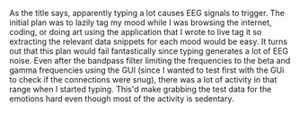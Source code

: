 <!-- 
.. title: Typing causes a bunch of EEG noises too
.. slug: typing-causes-a-bunch-of-eeg-noises-too
.. date: 2015-04-26 21:22:15 UTC-07:00
.. tags: openbci,EEG
.. category: 
.. link: 
.. description: 
.. type: text
.. author: phora
-->

As the title says, apparently typing a lot causes EEG signals to trigger. The initial 
plan was to lazily tag my mood while I was browsing the internet, coding, or doing art
using the application that I wrote to live tag it so extracting the relevant data snippets
for each mood would be easy. It turns out that this plan would fail fantastically since
typing generates a lot of EEG noise. Even after the bandpass filter limiting the frequencies
to the beta and gamma frequencies using the GUI (since I wanted to test first with the GUi
to check if the connections were snug), there was a lot of activity in that range
when I started typing. This'd make grabbing the test data for the emotions hard even though
most of the activity is sedentary.
